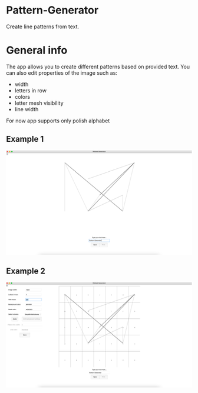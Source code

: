 # Pattern-Generator

Create line patterns from text.

# General info
The app allows you to create different patterns based on provided text. 
You can also edit properties of the image such as:
- width
- letters in row
- colors
- letter mesh visibility 
- line width

For now app supports only polish alphabet

## Example 1
![](images/drawing_area.png)
## Example 2
![](images/settings.png)


